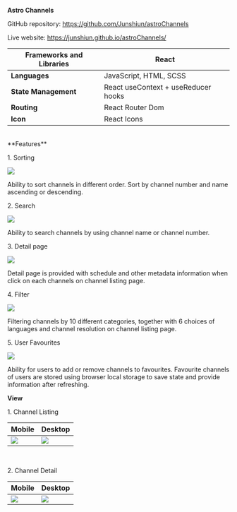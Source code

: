 **Astro Channels**

GitHub repository: <a href="https://github.com/Junshiun/astroChannels" target="_blank">https://github.com/Junshiun/astroChannels</a>

Live website: <a href="https://junshiun.github.io/astroChannels/" target="_blank">https://junshiun.github.io/astroChannels/</a>

| **Frameworks and Libraries** | React                               |
| ---------------------------- | ----------------------------------- |
| **Languages**                | JavaScript, HTML, SCSS              |
| **State Management**         | React useContext + useReducer hooks |
| **Routing**                  | React Router Dom                    |
| **Icon**                     | React Icons                         |

<br/>
**Features**

1\. Sorting

<img src="https://drive.google.com/uc?export=view&id=1yK_B2OJPmGwfI-nUyxxMenSIa74--CZA">

Ability to sort channels in different order. Sort by channel number and name ascending or descending.
<br/>

2\. Search

<img src="https://drive.google.com/uc?export=view&id=1tOc50G5C7jfBcRHcv18lOUBQN_u7Uwfu">

Ability to search channels by using channel name or channel number.
<br/>

3\. Detail page

<img src="https://drive.google.com/uc?export=view&id=1msOsCOiDw9lFqQKtumE9LQtxVKpzLWn2">

Detail page is provided with schedule and other metadata information when click on each channels on channel listing page.
<br/>

4\. Filter

<img src="https://drive.google.com/uc?export=view&id=1a6Wah8IywNO37fPWSmDOJfCnRQ1fZVrs">

Filtering channels by 10 different categories, together with 6 choices of languages and channel resolution on channel listing page.
<br/>

5\. User Favourites

<img src="https://drive.google.com/uc?export=view&id=1LBZF-4tOWuz6cD1aQo7F-sdGRR7zJ9fr">

Ability for users to add or remove channels to favourites. Favourite channels of users are stored using browser local storage to save state and provide information after refreshing.
<br/>

**View**

1\. Channel Listing

| **Mobile**                                                                               | **Desktop**                                                                              |
| ---------------------------------------------------------------------------------------- | ---------------------------------------------------------------------------------------- |
| <img src="https://drive.google.com/uc?export=view&id=10a-gXWFGc8WE9TpdyjfwuPhJLeVazg1k"> | <img src="https://drive.google.com/uc?export=view&id=1xhifP8UbGqTk6e_zOlqk8MQbedtGzVDp"> |

 <br/>
 
 2\. Channel Detail

| **Mobile**                                                                               | **Desktop**                                                                              |
| ---------------------------------------------------------------------------------------- | ---------------------------------------------------------------------------------------- |
| <img src="https://drive.google.com/uc?export=view&id=120hJsZf5UxpbDSsZhX-RRTRqEW9-_qGU"> | <img src="https://drive.google.com/uc?export=view&id=1PprqwhFqKmdMd0K78l1BxOPoMFEm8S80"> |

 <br/>
